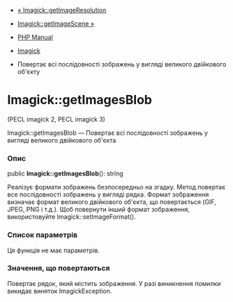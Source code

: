- [« Imagick::getImageResolution](imagick.getimageresolution.md)
- [Imagick::getImageScene »](imagick.getimagescene.md)

- [PHP Manual](index.md)
- [Imagick](class.imagick.md)
- Повертає всі послідовності зображень у вигляді великого
двійкового об'єкту

# Imagick::getImagesBlob

(PECL imagick 2, PECL imagick 3)

Imagick::getImagesBlob — Повертає всі послідовності зображень у
вигляді великого двійкового об'єкта

### Опис

public **Imagick::getImagesBlob**(): string

Реалізує формати зображень безпосередньо на згадку. Метод повертає все
послідовності зображень у вигляді рядка. Формат зображення
визначає формат великого двійкового об'єкта, що повертається (GIF, JPEG,
PNG і т.д.). Щоб повернути інший формат зображення, використовуйте
Imagick::setImageFormat().

### Список параметрів

Ця функція не має параметрів.

### Значення, що повертаються

Повертає рядок, який містить зображення. У разі виникнення помилки
викидає виняток ImagickException.
